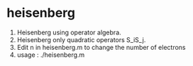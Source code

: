 heisenberg
==========

1. Heisenberg using operator algebra.
2. Heisenberg only quadratic operators S_iS_j.
3. Edit n in heisenberg.m to change the number of electrons
4. usage :
    ./heisenberg.m
